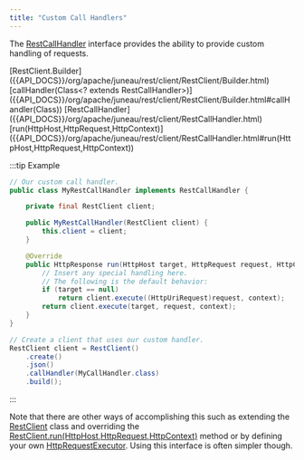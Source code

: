 ```yaml
---
title: "Custom Call Handlers"
---
```


The [RestCallHandler]({{API_DOCS}}/org/apache/juneau/rest/client/RestCallHandler.html) interface provides the ability to
provide custom handling of requests.

<tree>
<node-0><java-class>[RestClient.Builder]({{API_DOCS}}/org/apache/juneau/rest/client/RestClient/Builder.html)</java-class></node-0>
<node-1><java-method>[callHandler(Class&lt;? extends RestCallHandler&gt;)]({{API_DOCS}}/org/apache/juneau/rest/client/RestClient/Builder.html#callHandler(Class))</java-method></node-1>
<node-0><java-interface>[RestCallHandler]({{API_DOCS}}/org/apache/juneau/rest/client/RestCallHandler.html)</java-interface></node-0>
<node-1><java-method>[run(HttpHost,HttpRequest,HttpContext)]({{API_DOCS}}/org/apache/juneau/rest/client/RestCallHandler.html#run(HttpHost,HttpRequest,HttpContext))</java-method></node-1>
</tree>

:::tip Example
```java
// Our custom call handler.
public class MyRestCallHandler implements RestCallHandler {

    private final RestClient client;

    public MyRestCallHandler(RestClient client) {
        this.client = client;
    }

    @Override
    public HttpResponse run(HttpHost target, HttpRequest request, HttpContext context) throws IOException {
        // Insert any special handling here.
        // The following is the default behavior:
        if (target == null)
            return client.execute((HttpUriRequest)request, context);
        return client.execute(target, request, context);
    }
}

// Create a client that uses our custom handler.
RestClient client = RestClient()
    .create()
    .json()
    .callHandler(MyCallHandler.class)
    .build();
```
:::

Note that there are other ways of accomplishing this such as extending the [RestClient]({{API_DOCS}}/org/apache/juneau/rest/client/RestClient.html) class and overriding the [RestClient.run(HttpHost,HttpRequest,HttpContext)]({{API_DOCS}}/org/apache/juneau/rest/client/RestClient.html#run(HttpHost,HttpRequest,HttpContext)) method or by defining your own [HttpRequestExecutor]({{API_DOCS}}/org/apache/http/protocol/HttpRequestExecutor.html).
Using this interface is often simpler though.